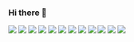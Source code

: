 ### Hi there 👋

<img src="https://img.shields.io/badge/HTML-black?style=for-the-badge&logo=HTML5&logoColor=#E34F26" /> <img src="https://img.shields.io/badge/CSS-black?style=for-the-badge&logo=CSS3&logoColor=#1572B6" /> <img src="https://img.shields.io/badge/Sass-black?style=for-the-badge&logo=Sass&logoColor=#c69" /> <img src="https://img.shields.io/badge/JavaScript-black?style=for-the-badge&logo=JavaScript&logoColor=#F7DF1E" /> <img src="https://img.shields.io/badge/TypeScript-black?style=for-the-badge&logo=TypeScript&logoColor=#3178C6" /> <img src="https://img.shields.io/badge/React-black?style=for-the-badge&logo=React&logoColor=#61DAFB" /> <img src="https://img.shields.io/badge/Redux-black?style=for-the-badge&logo=Redux&logoColor=#764ABC" /> <img src="https://img.shields.io/badge/VS Code-black?style=for-the-badge&logo=Visual Studio Code&logoColor=#007ACC" /> <img src="https://img.shields.io/badge/GitHub-black?style=for-the-badge&logo=GitHub&logoColor=#181717" /> <img src="https://img.shields.io/badge/npm-black?style=for-the-badge&logo=NPM&logoColor=#CB3837" /> <img src="https://img.shields.io/badge/Figma-black?style=for-the-badge&logo=Figma&logoColor=#F24E1E" /> <img src="https://img.shields.io/badge/Postman-black?style=for-the-badge&logo=Postman&logoColor=#FF6C37" />








<!--
**Kosynskyi/Kosynskyi** is a ✨ _special_ ✨ repository because its `README.md` (this file) appears on your GitHub profile.

Here are some ideas to get you started:

- 🔭 I’m currently working on ...
- 🌱 I’m currently learning ...
- 👯 I’m looking to collaborate on ...
- 🤔 I’m looking for help with ...
- 💬 Ask me about ...
- 📫 How to reach me: ...
- 😄 Pronouns: ...
- ⚡ Fun fact: ...

-->
